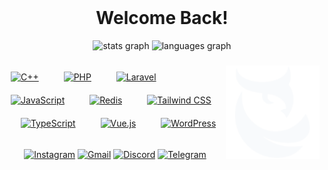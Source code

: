 <br clear="both">

<h1 align="center">Welcome Back!</h1>
<div align="center">
  <img
    src="https://github-readme-stats.vercel.app/api?username=Coda9X&hide_title=true&hide_rank=true&show_icons=true&include_all_commits=true&count_private=true&disable_animations=false&theme=react&locale=en&hide_border=true"
    height="150" alt="stats graph" />
  <img
    src="https://github-readme-stats.vercel.app/api/top-langs?username=Coda9X&locale=en&hide_title=false&layout=compact&card_width=320&langs_count=5&theme=react&hide_border=true"
    height="150" alt="languages graph" />
</div>

###

<img align="right" src="./assets/coda.svg" alt="Coda" height="150" title="Coda">

###

<div align="left">
  <a href="https://www.cplusplus.com/" target="_blank" title="C++"><img style="margin: 10px"
      src="https://profilinator.rishav.dev/skills-assets/cplusplus-original.svg" alt="C++" height="30"></a>
  <img width="12">
  <a href="https://www.php.net/" target="_blank" title="PHP"><img style="margin: 10px"
      src="https://profilinator.rishav.dev/skills-assets/php-original.svg" alt="PHP" height="30"></a>
  <img width="12">
  <a href="https://laravel.com/" target="_blank"><img style="margin: 10px"
      src="https://profilinator.rishav.dev/skills-assets/laravel-plain-wordmark.svg" alt="Laravel" height="30"></a>
  <img width="12">
  <a href="https://www.javascript.com/" target="_blank" title="JavaScript"><img style="margin: 10px"
      src="https://profilinator.rishav.dev/skills-assets/javascript-original.svg" alt="JavaScript" height="30"></a>
  <img width="12">
  <a href="https://redis.io/" target="_blank" title="Redis"><img style="margin: 10px"
      src="https://profilinator.rishav.dev/skills-assets/redis-original-wordmark.svg" alt="Redis" height="30"></a>
  <img width="12">
  <a href="https://www.tailwindcss.com/" target="_blank" title="TailwindCSS"><img style="margin: 10px"
      src="https://profilinator.rishav.dev/skills-assets/tailwindcss.svg" alt="Tailwind CSS" height="30"></a>
  <img width="12">
  <a href="https://www.typescriptlang.org/" target="_blank" title="TypeScript"><img style="margin: 10px"
      src="https://profilinator.rishav.dev/skills-assets/typescript-original.svg" alt="TypeScript" height="30"></a>
  <img width="12">
  <a href="https://vuejs.org/" target="_blank" title="VueJS"><img style="margin: 10px"
      src="https://profilinator.rishav.dev/skills-assets/vuejs-original-wordmark.svg" alt="Vue.js" height="30"></a>
  <img width="12">
  <a href="https://wordpress.com/" target="_blank" title="WordPress"><img style="margin: 10px"
      src="https://profilinator.rishav.dev/skills-assets/wordpress.png" alt="WordPress" height="30"></a>
</div>

###

<div align="center">
  <a href="https://www.instagram.com/_.itscoda" target="_blank"><img alt="Instagram"
      src="https://img.shields.io/badge/Instagram-%23E4405F.svg?style=for-the-badge&logo=Instagram&logoColor=white"
      height="35" alt="Instagram"></a>
  <a href="itscoda9x@gmail.com" target="_blank"><img
      src="https://img.shields.io/static/v1?message=Gmail&logo=gmail&label=&color=D14836&logoColor=white&labelColor=&style=for-the-badge"
      height="35" alt="Gmail"></a>
  <a href="https://discord.com/users/919756168048558120" target="_blank"><img
      src="https://img.shields.io/static/v1?message=Discord&logo=discord&label=&color=7289DA&logoColor=white&labelColor=&style=for-the-badge"
      height="35" alt="Discord"></a>
  <a href="https://t.me/itscoda_ch" target="_blank"><img alt="Telegram"
      src="https://img.shields.io/badge/Telegram-2CA5E0?style=for-the-badge&logo=telegram&logoColor=white" height="35"
      alt="Telegram"></a>
  <!-- <a href="https://github.io/" target="_blank"><img src="https://img.shields.io/static/v1?message=Portfolio&logo=portfolio&label=&color=2E86C1&logoColor=white&labelColor=&style=for-the-badge" height="35" alt="Portfolio"></a> -->
</div>

###

<br clear="both">

<div align="center">
  <!-- df -->
</div>

###
